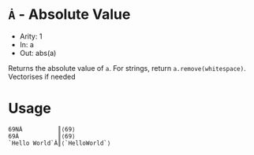 # `Ȧ` - Absolute Value

- Arity: 1
- In: a
- Out: abs(a)

Returns the absolute value of `a`. For strings, return `a.remove(whitespace)`. Vectorises if needed

# Usage
```
69NȦ          ║⟨69⟩
69Ȧ           ║⟨69⟩
`Hello World`Ȧ║⟨`HelloWorld`⟩
```
